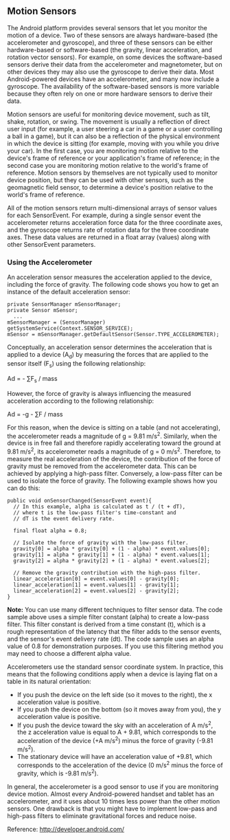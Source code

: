 ## Motion Sensors ##

The Android platform provides several sensors that let you monitor the motion of a device. Two of these sensors are always hardware-based (the accelerometer and gyroscope), and three of these sensors can be either hardware-based or software-based (the gravity, linear acceleration, and rotation vector sensors). For example, on some devices the software-based sensors derive their data from the accelerometer and magnetometer, but on other devices they may also use the gyroscope to derive their data. Most Android-powered devices have an accelerometer, and many now include a gyroscope. The availability of the software-based sensors is more variable because they often rely on one or more hardware sensors to derive their data.

Motion sensors are useful for monitoring device movement, such as tilt, shake, rotation, or swing. The movement is usually a reflection of direct user input (for example, a user steering a car in a game or a user controlling a ball in a game), but it can also be a reflection of the physical environment in which the device is sitting (for example, moving with you while you drive your car). In the first case, you are monitoring motion relative to the device's frame of reference or your application's frame of reference; in the second case you are monitoring motion relative to the world's frame of reference. Motion sensors by themselves are not typically used to monitor device position, but they can be used with other sensors, such as the geomagnetic field sensor, to determine a device's position relative to the world's frame of reference.

All of the motion sensors return multi-dimensional arrays of sensor values for each SensorEvent. For example, during a single sensor event the accelerometer returns acceleration force data for the three coordinate axes, and the gyroscope returns rate of rotation data for the three coordinate axes. These data values are returned in a float array (values) along with other SensorEvent parameters.

### Using the Accelerometer ###

An acceleration sensor measures the acceleration applied to the device, including the force of gravity. The following code shows you how to get an instance of the default acceleration sensor:

```
private SensorManager mSensorManager;
private Sensor mSensor;
  ...
mSensorManager = (SensorManager) getSystemService(Context.SENSOR_SERVICE);
mSensor = mSensorManager.getDefaultSensor(Sensor.TYPE_ACCELEROMETER);
```

Conceptually, an acceleration sensor determines the acceleration that is applied to a device (A<sub>d</sub>) by measuring the forces that are applied to the sensor itself (F<sub>s</sub>) using the following relationship:

Ad = - ∑F<sub>s</sub> / mass

However, the force of gravity is always influencing the measured acceleration according to the following relationship:

Ad = -g - ∑F / mass

For this reason, when the device is sitting on a table (and not accelerating), the accelerometer reads a magnitude of g = 9.81 m/s<sup>2</sup>. Similarly, when the device is in free fall and therefore rapidly accelerating toward the ground at 9.81 m/s<sup>2</sup>, its accelerometer reads a magnitude of g = 0 m/s<sup>2</sup>. Therefore, to measure the real acceleration of the device, the contribution of the force of gravity must be removed from the accelerometer data. This can be achieved by applying a high-pass filter. Conversely, a low-pass filter can be used to isolate the force of gravity. The following example shows how you can do this:

```
public void onSensorChanged(SensorEvent event){
  // In this example, alpha is calculated as t / (t + dT),
  // where t is the low-pass filter's time-constant and
  // dT is the event delivery rate.

  final float alpha = 0.8;

  // Isolate the force of gravity with the low-pass filter.
  gravity[0] = alpha * gravity[0] + (1 - alpha) * event.values[0];
  gravity[1] = alpha * gravity[1] + (1 - alpha) * event.values[1];
  gravity[2] = alpha * gravity[2] + (1 - alpha) * event.values[2];

  // Remove the gravity contribution with the high-pass filter.
  linear_acceleration[0] = event.values[0] - gravity[0];
  linear_acceleration[1] = event.values[1] - gravity[1];
  linear_acceleration[2] = event.values[2] - gravity[2];
}
```

**Note:** You can use many different techniques to filter sensor data. The code sample above uses a simple filter constant (alpha) to create a low-pass filter. This filter constant is derived from a time constant (t), which is a rough representation of the latency that the filter adds to the sensor events, and the sensor's event delivery rate (dt). The code sample uses an alpha value of 0.8 for demonstration purposes. If you use this filtering method you may need to choose a different alpha value.

Accelerometers use the standard sensor coordinate system. In practice, this means that the following conditions apply when a device is laying flat on a table in its natural orientation:

  * If you push the device on the left side (so it moves to the right), the x acceleration value is positive.
  * If you push the device on the bottom (so it moves away from you), the y acceleration value is positive.
  * If you push the device toward the sky with an acceleration of A m/s<sup>2</sup>, the z acceleration value is equal to A + 9.81, which corresponds to the acceleration of the device (+A m/s<sup>2</sup>) minus the force of gravity (-9.81 m/s<sup>2</sup>).
  * The stationary device will have an acceleration value of +9.81, which corresponds to the acceleration of the device (0 m/s<sup>2</sup> minus the force of gravity, which is -9.81 m/s<sup>2</sup>).

In general, the accelerometer is a good sensor to use if you are monitoring device motion. Almost every Android-powered handset and tablet has an accelerometer, and it uses about 10 times less power than the other motion sensors. One drawback is that you might have to implement low-pass and high-pass filters to eliminate gravitational forces and reduce noise.


Reference: http://developer.android.com/